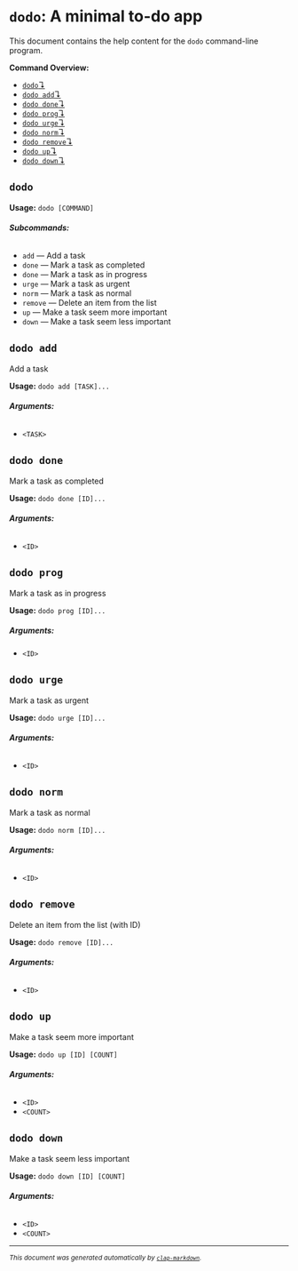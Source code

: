 # `dodo`: A minimal to-do app

This document contains the help content for the `dodo` command-line program.

**Command Overview:**

* [`dodo`↴](#dodo)
* [`dodo add`↴](#dodo-add)
* [`dodo done`↴](#dodo-done)
* [`dodo prog`↴](#dodo-prog)
* [`dodo urge`↴](#dodo-urge)
* [`dodo norm`↴](#dodo-norm)
* [`dodo remove`↴](#dodo-remove)
* [`dodo up`↴](#dodo-up)
* [`dodo down`↴](#dodo-down)

## `dodo`

**Usage:** `dodo [COMMAND]`

###### **Subcommands:**

* `add` — Add a task
* `done` — Mark a task as completed
* `done` — Mark a task as in progress
* `urge` — Mark a task as urgent
* `norm` — Mark a task as normal
* `remove` — Delete an item from the list
* `up` — Make a task seem more important
* `down` — Make a task seem less important



## `dodo add`

Add a task

**Usage:** `dodo add [TASK]...`

###### **Arguments:**

* `<TASK>`



## `dodo done`

Mark a task as completed

**Usage:** `dodo done [ID]...`

###### **Arguments:**

* `<ID>`

## `dodo prog`

Mark a task as in progress

**Usage:** `dodo prog [ID]...`

##### **Arguments:**

* `<ID>`

## `dodo urge`

Mark a task as urgent

**Usage:** `dodo urge [ID]...`

###### **Arguments:**

* `<ID>`



## `dodo norm`

Mark a task as normal

**Usage:** `dodo norm [ID]...`

###### **Arguments:**

* `<ID>`



## `dodo remove`

Delete an item from the list (with ID)

**Usage:** `dodo remove [ID]...`

###### **Arguments:**

* `<ID>`



## `dodo up`

Make a task seem more important

**Usage:** `dodo up [ID] [COUNT]`

###### **Arguments:**

* `<ID>`
* `<COUNT>`



## `dodo down`

Make a task seem less important

**Usage:** `dodo down [ID] [COUNT]`

###### **Arguments:**

* `<ID>`
* `<COUNT>`



<hr/>

<small><i>
    This document was generated automatically by
    <a href="https://crates.io/crates/clap-markdown"><code>clap-markdown</code></a>.
</i></small>
